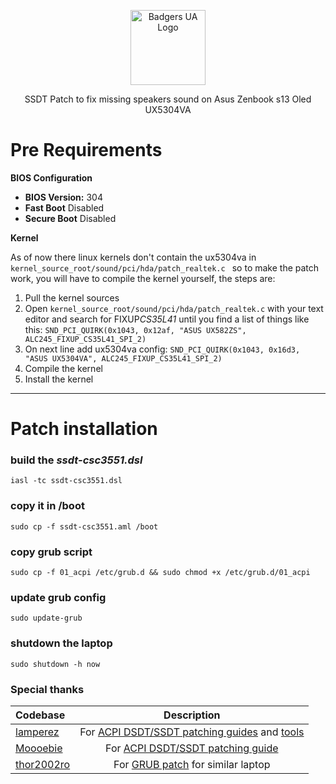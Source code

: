 <p align="center">
  <a href="https://github.com/badgers-ua/" target="blank"><img src="https://avatars.githubusercontent.com/u/106803527?s=200&v=4" width="120" alt="Badgers UA Logo" /></a>
</p>

<p align="center">SSDT Patch to fix missing speakers sound on Asus Zenbook s13 Oled UX5304VA</br>

# Pre Requirements

**BIOS Configuration**

- **BIOS Version:** 304
- **Fast Boot** Disabled
- **Secure Boot** Disabled

**Kernel**

As of now there linux kernels don't contain the ux5304va in `kernel_source_root/sound/pci/hda/patch_realtek.c ` so to make the patch work, you will have to compile the kernel yourself, the steps are:

1. Pull the kernel sources
2. Open `kernel_source_root/sound/pci/hda/patch_realtek.c` with your text editor and search for FIXUP*CS35L41* until you find a list of things like this: `SND_PCI_QUIRK(0x1043, 0x12af, "ASUS UX582ZS", ALC245_FIXUP_CS35L41_SPI_2)`
3. On next line add ux5304va config: `SND_PCI_QUIRK(0x1043, 0x16d3, "ASUS UX5304VA", ALC245_FIXUP_CS35L41_SPI_2)`
4. Compile the kernel
5. Install the kernel

---

# Patch installation

### build the _ssdt-csc3551.dsl_

`iasl -tc ssdt-csc3551.dsl`

### copy it in /boot

```
sudo cp -f ssdt-csc3551.aml /boot
```

### copy grub script

```
sudo cp -f 01_acpi /etc/grub.d && sudo chmod +x /etc/grub.d/01_acpi
```

### update grub config

```
sudo update-grub
```

### shutdown the laptop

```
sudo shutdown -h now
```

### Special thanks

| Codebase                                     |                                                                                      Description                                                                                       |
| :------------------------------------------- | :------------------------------------------------------------------------------------------------------------------------------------------------------------------------------------: |
| [lamperez](https://gist.github.com/lamperez) | For [ACPI DSDT/SSDT patching guides](https://gist.github.com/lamperez/862763881c0e1c812392b5574727f6ff) and [tools](https://gist.github.com/lamperez/d5b385bc0c0c04928211e297a69f32d7) |
| [Moooebie](https://gist.github.com/Moooebie) |                For [ACPI DSDT/SSDT patching guide](https://gist.github.com/lamperez/862763881c0e1c812392b5574727f6ff?permalink_comment_id=4582983#gistcomment-4582983)                 |
| [thor2002ro](https://github.com/thor2002ro)  |                                        For [GRUB patch](https://github.com/thor2002ro/asus_zenbook_ux3402za/tree/main/Sound) for similar laptop                                        |
